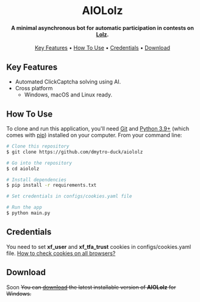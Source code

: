 
<h1 align="center">
  AIOLolz
</h1>

<h4 align="center">
  A minimal asynchronous bot for automatic participation in contests on <a href="https://lolz.guru/forums/contests" target="_blank">Lolz</a>.
</h4>

<p align="center">
  <a href="#key-features">Key Features</a> •
  <a href="#how-to-use">How To Use</a> •
  <a href="#credentials">Credentials</a> •
  <a href="#download">Download</a>
</p>

## Key Features

* Automated ClickCaptcha solving using AI.
* Cross platform
  - Windows, macOS and Linux ready.

## How To Use

To clone and run this application, you'll need [Git](https://git-scm.com) and [Python 3.9+](https://www.python.org/) (which comes with [pip](https://pypi.org/project/pip/)) installed on your computer. From your command line:

```bash
# Clone this repository
$ git clone https://github.com/dmytro-duck/aiololz

# Go into the repository
$ cd aiololz

# Install dependencies
$ pip install -r requirements.txt

# Set credentials in configs/cookies.yaml file

# Run the app
$ python main.py
```

## Credentials

You need to set **xf_user** and **xf_tfa_trust** cookies in configs/cookies.yaml file.
[How to check cookies on all browsers?](https://www.cookieyes.com/how-to-check-cookies-on-your-website-manually/)

## Download

Soon
~~You can [download](https://github.com/) the latest installable version of **AIOLolz** for Windows.~~
